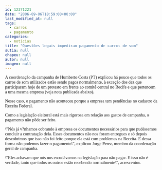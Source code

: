 ```yaml
---
id: 12371221
date: "2006-09-06T18:59:00+00:00"
last_modified_at: null
tags:
  - carros
  - pagamento
categories:
  - noticias
title: "Questões legais impediram pagamento de carros de som"
sutia: null
chapeu: null
autor: null
imagem: null
---
```

<p><P><FONT face=Verdana>A coordenação da campanha de Humberto Costa (PT) explicou há pouco que todos os carros de som utilizados estão sendo pagos normalmente, à exceção dos dez que participaram hoje de um protesto em frente ao comitê central no Recife e que pertencem a uma mesma empresa (veja nota publicada abaixo).</FONT></P></p>
<p><P><FONT face=Verdana>Nesse caso, o pagamento não aconteceu porque a empresa tem pendências no cadastro da Receita Federal. </FONT></P></p>
<p><P><FONT face=Verdana>Como a legislação eleitoral está mais rigorosa em relação aos gastos de campanha, o pagamento não pôde ser feito.</FONT></P></p>
<p><P><FONT face=Verdana>\"Nós já v?nhamos cobrando à empresa os documentos necessários para que pudéssemos concluir a contratação dela. Esses documentos não nos foram entregues e só depois descobrimos que isso não foi feito porque ela está com problemas na Receita. E dessa forma não podemos fazer o pagamento\", explicou Jorge Perez, membro da coordenação geral de campanha.</FONT></P></p>
<p><P><FONT face=Verdana>\"Eles achavam que nós nos escudávamos na legislação para não pagar. E isso não é verdade, tanto que todos os outros estão recebendo normalmente\", acrescentou.</FONT></P> </p>
